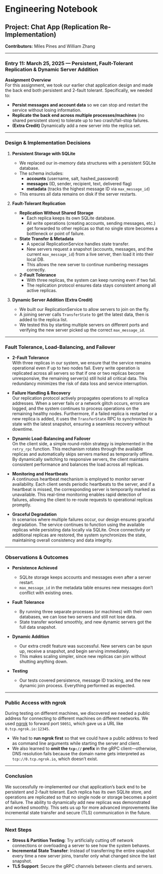 # **Engineering Notebook**

## Project: Chat App (Replication Re-Implementation)  
**Contributors:** Miles Pines and William Zhang  

---

### **Entry 11: March 25, 2025 — Persistent, Fault-Tolerant Replication & Dynamic Server Addition**

**Assignment Overview**  
For this assignment, we took our earlier chat application design and made the back end both persistent and 2-fault tolerant. Specifically, we needed to:

- **Persist messages and account data** so we can stop and restart the service without losing information.  
- **Replicate the back end across multiple processes/machines** (no shared persistent store) to tolerate up to two crash/fail-stop failures.  
- **(Extra Credit)** Dynamically add a new server into the replica set.

---

### Design & Implementation Decisions

1. **Persistent Storage with SQLite**  
   - We replaced our in-memory data structures with a persistent SQLite database.  
   - The schema includes:
     - **accounts** (username, salt, hashed_password)
     - **messages** (ID, sender, recipient, text, delivered flag)
     - **metadata** (tracks the highest message ID via `max_message_id`)
   - This ensures all data remains on disk if the server restarts.

2. **Fault-Tolerant Replication**  
   - **Replication Without Shared Storage**  
     - Each replica keeps its own SQLite database.  
     - All write operations (creating accounts, sending messages, etc.) get forwarded to other replicas so that no single store becomes a bottleneck or point of failure.
   - **State Transfer & Metadata**  
     - A special ReplicationService handles state transfer.  
     - New servers request a snapshot (accounts, messages, and the current `max_message_id`) from a live server, then load it into their local DB.  
     - This allows the new server to continue numbering messages correctly.
   - **2-Fault Tolerance**  
     - With three replicas, the system can keep running even if two fail.  
     - The replication protocol ensures data stays consistent among all active replicas.

3. **Dynamic Server Addition (Extra Credit)**  
   - We built our ReplicationService to allow servers to join on the fly.  
   - A joining server calls `TransferState` to get the latest data, then is added to the replica list.  
   - We tested this by starting multiple servers on different ports and verifying the new server picked up the correct `max_message_id`.

---

### Fault Tolerance, Load-Balancing, and Failover

- **2-Fault Tolerance**  
  With three replicas in our system, we ensure that the service remains operational even if up to two nodes fail. Every write operation is replicated across all servers so that if one or two replicas become unresponsive, the remaining server(s) still hold all critical data. This redundancy minimizes the risk of data loss and service interruption.

- **Failure Handling & Recovery**  
  Our replication protocol actively propagates operations to all replica addresses. When a server fails or a network glitch occurs, errors are logged, and the system continues to process operations on the remaining healthy nodes. Furthermore, if a failed replica is restarted or a new replica is added, it uses the `TransferState` RPC to synchronize its state with the latest snapshot, ensuring a seamless recovery without downtime.

- **Dynamic Load-Balancing and Failover**  
  On the client side, a simple round-robin strategy is implemented in the `retry_rpc` function. This mechanism rotates through the available replicas and automatically skips servers marked as temporarily offline. By dynamically switching to responsive servers, the client maintains consistent performance and balances the load across all replicas.

- **Monitoring and Heartbeats**  
  A continuous heartbeat mechanism is employed to monitor server availability. Each client sends periodic heartbeats to the server, and if a heartbeat is missed, the corresponding server is temporarily marked as unavailable. This real-time monitoring enables rapid detection of failures, allowing the client to re-route requests to operational replicas promptly.

- **Graceful Degradation**  
  In scenarios where multiple failures occur, our design ensures graceful degradation. The service continues to function using the available replicas while persisting data locally via SQLite. Once connectivity or additional replicas are restored, the system synchronizes the state, maintaining overall consistency and data integrity.

---

### Observations & Outcomes

- **Persistence Achieved**  
  - SQLite storage keeps accounts and messages even after a server restart.  
  - `max_message_id` in the metadata table ensures new messages don’t conflict with existing ones.

- **Fault Tolerance**  
  - By running three separate processes (or machines) with their own databases, we can lose two servers and still not lose data.  
  - State transfer worked smoothly, and new dynamic servers got the full data snapshot.

- **Dynamic Addition**  
  - Our extra credit feature was successful. New servers can be spun up, receive a snapshot, and begin serving immediately.  
  - This makes scaling simpler, since new replicas can join without shutting anything down.

- **Testing**  
  - Our tests covered persistence, message ID tracking, and the new dynamic join process. Everything performed as expected.

---

### Public Access with ngrok

During testing on different machines, we discovered we needed a public address for connecting to different machines on different networks. We used [ngrok](https://ngrok.com/) to forward port `50051`, which gave us a URL like `0.tcp.ngrok.io:12345`.  
- We had to **run ngrok first** so that we could have a public address to feed as command line arguments while starting the server and client.
- We also learned to **omit the `tcp://` prefix** in the gRPC client—otherwise, DNS resolution fails because the domain name gets interpreted as `tcp://0.tcp.ngrok.io`, which doesn’t exist.

---

### Conclusion

We successfully re-implemented our chat application’s back end to be persistent and 2-fault tolerant. Each replica has its own SQLite store, and operations are replicated so that no single node or storage becomes a point of failure. The ability to dynamically add new replicas was demonstrated and worked smoothly. This sets us up for more advanced improvements like incremental state transfer and secure (TLS) communication in the future.

---

### Next Steps

- **Stress & Partition Testing**: Try artificially cutting off network connections or overloading a server to see how the system behaves.  
- **Incremental State Transfer**: Instead of transferring the entire snapshot every time a new server joins, transfer only what changed since the last snapshot.  
- **TLS Support**: Secure the gRPC channels between clients and servers.